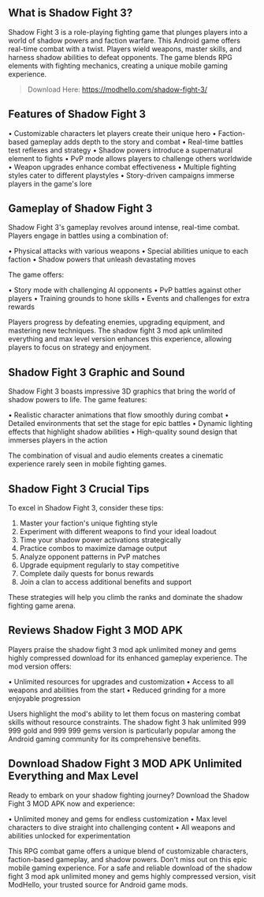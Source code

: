 ## What is Shadow Fight 3?

Shadow Fight 3 is a role-playing fighting game that plunges players into a world of shadow powers and faction warfare. This Android game offers real-time combat with a twist. Players wield weapons, master skills, and harness shadow abilities to defeat opponents. The game blends RPG elements with fighting mechanics, creating a unique mobile gaming experience.

>Download Here: https://modhello.com/shadow-fight-3/

## Features of Shadow Fight 3

• Customizable characters let players create their unique hero
• Faction-based gameplay adds depth to the story and combat
• Real-time battles test reflexes and strategy
• Shadow powers introduce a supernatural element to fights
• PvP mode allows players to challenge others worldwide
• Weapon upgrades enhance combat effectiveness
• Multiple fighting styles cater to different playstyles
• Story-driven campaigns immerse players in the game's lore

## Gameplay of Shadow Fight 3

Shadow Fight 3's gameplay revolves around intense, real-time combat. Players engage in battles using a combination of:

• Physical attacks with various weapons
• Special abilities unique to each faction
• Shadow powers that unleash devastating moves

The game offers:

• Story mode with challenging AI opponents
• PvP battles against other players
• Training grounds to hone skills
• Events and challenges for extra rewards

Players progress by defeating enemies, upgrading equipment, and mastering new techniques. The shadow fight 3 mod apk unlimited everything and max level version enhances this experience, allowing players to focus on strategy and enjoyment.

## Shadow Fight 3 Graphic and Sound

Shadow Fight 3 boasts impressive 3D graphics that bring the world of shadow powers to life. The game features:

• Realistic character animations that flow smoothly during combat
• Detailed environments that set the stage for epic battles
• Dynamic lighting effects that highlight shadow abilities
• High-quality sound design that immerses players in the action

The combination of visual and audio elements creates a cinematic experience rarely seen in mobile fighting games.

## Shadow Fight 3 Crucial Tips

To excel in Shadow Fight 3, consider these tips:

1. Master your faction's unique fighting style
2. Experiment with different weapons to find your ideal loadout
3. Time your shadow power activations strategically
4. Practice combos to maximize damage output
5. Analyze opponent patterns in PvP matches
6. Upgrade equipment regularly to stay competitive
7. Complete daily quests for bonus rewards
8. Join a clan to access additional benefits and support

These strategies will help you climb the ranks and dominate the shadow fighting game arena.

## Reviews Shadow Fight 3 MOD APK

Players praise the shadow fight 3 mod apk unlimited money and gems highly compressed download for its enhanced gameplay experience. The mod version offers:

• Unlimited resources for upgrades and customization
• Access to all weapons and abilities from the start
• Reduced grinding for a more enjoyable progression

Users highlight the mod's ability to let them focus on mastering combat skills without resource constraints. The shadow fight 3 hak unlimited 999 999 gold and 999 999 gems version is particularly popular among the Android gaming community for its comprehensive benefits.

## Download Shadow Fight 3 MOD APK Unlimited Everything and Max Level

Ready to embark on your shadow fighting journey? Download the Shadow Fight 3 MOD APK now and experience:

• Unlimited money and gems for endless customization
• Max level characters to dive straight into challenging content
• All weapons and abilities unlocked for experimentation

This RPG combat game offers a unique blend of customizable characters, faction-based gameplay, and shadow powers. Don't miss out on this epic mobile gaming experience. For a safe and reliable download of the shadow fight 3 mod apk unlimited money and gems highly compressed version, visit ModHello, your trusted source for Android game mods.